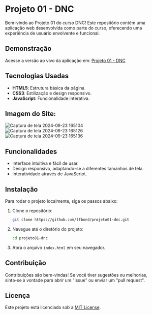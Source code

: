 # Projeto 01 - DNC

Bem-vindo ao Projeto 01 do curso DNC! Este repositório contém uma aplicação web desenvolvida como parte do curso, oferecendo uma experiência de usuário envolvente e funcional.

## Demonstração

Acesse a versão ao vivo da aplicação em: [Projeto 01 - DNC](https://lfbond.github.io/projeto01-dnc/)

## Tecnologias Usadas

- **HTML5**: Estrutura básica da página.
- **CSS3**: Estilização e design responsivo.
- **JavaScript**: Funcionalidade interativa.

## Imagem do Site:

![Captura de tela 2024-09-23 165104](https://github.com/user-attachments/assets/5d1250a8-55de-4089-afbb-f20f2b8c17d4)
![Captura de tela 2024-09-23 165126](https://github.com/user-attachments/assets/57073670-dd74-469d-a032-f04a019eaca7)
![Captura de tela 2024-09-23 165136](https://github.com/user-attachments/assets/945e3a2b-734d-480f-9683-cf7ab7d8073e)


## Funcionalidades

- Interface intuitiva e fácil de usar.
- Design responsivo, adaptando-se a diferentes tamanhos de tela.
- Interatividade através de JavaScript.

## Instalação

Para rodar o projeto localmente, siga os passos abaixo:

1. Clone o repositório:
   ```bash
   git clone https://github.com/lfbond/projeto01-dnc.git
   ```

2. Navegue até o diretório do projeto:
   ```bash
   cd projeto01-dnc
   ```

3. Abra o arquivo `index.html` em seu navegador.

## Contribuição

Contribuições são bem-vindas! Se você tiver sugestões ou melhorias, sinta-se à vontade para abrir um "issue" ou enviar um "pull request".

## Licença

Este projeto está licenciado sob a [MIT License](LICENSE).
